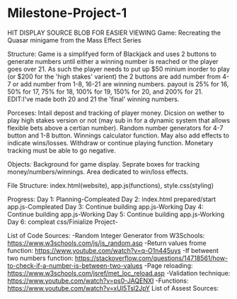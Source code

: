 # Milestone-Project-1
HIT DISPLAY SOURCE BLOB FOR EASIER VIEWING
Game: Recreating the Quasar minigame from the Mass Effect Series

Structure: Game is a simplifyed form of Blackjack and uses 2 buttons to generate numbers until either a 
           winning number is reached or the player goes over 21. As such the player needs to put up $50
           minium inorder to play (or $200 for the 'high stakes' varient) the 2 buttons are add number 
           from 4-7 or add number from 1-8, 16-21 are winning numbers. payout is 25% for 16, 50% for 17,
           75% for 18, 100% for 19, 150% for 20, and 200% for 21.
           EDIT:I've made both 20 and 21 the 'final' winning numbers.
           
Porceses: Intail depost and tracking of player money. Dicsion on wether to play high stakes version or not
          (may sub in for a dynamic system that allows flexible bets above a certian number). Random number
          generators for 4-7 button and 1-8 button. Winnings calculator function. May also add effects to 
          indicate wins/losses. Withdraw or continue playing function. Monetary tracking must be able to go
          negative.
          
Objects: Background for game display. Seprate boxes for tracking money/numbers/winnings. 
         Area dedicated to win/loss effects.

File Structure: index.html(website), app.js(functions), style.css(styling)

Progress:
Day 1: Planning-Compleated
Day 2: index.html prepared/start app.js-Compleated
Day 3: Continue building app.js-Working
Day 4: Continue building app.js-Working
Day 5: Continue building app.js-Working
Day 6: compleat css/Finialize Project-

List of Code Sources:
-Random Integer Generator from W3Schools: https://www.w3schools.com/js/js_random.asp
-Return values frome function: https://www.youtube.com/watch?v=q-O1n445uys
-If betweent two numbers function: https://stackoverflow.com/questions/14718561/how-to-check-if-a-number-is-between-two-values
-Page reloading: https://www.w3schools.com/jsref/met_loc_reload.asp
-Validation technique: https://www.youtube.com/watch?v=ps0-JAQENXI
-Functions: https://www.youtube.com/watch?v=xUI5Tsl2JpY
List of Assest Sources: